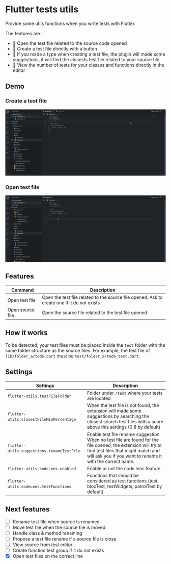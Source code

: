# Flutter tests utils

Provide some utils functions when you write tests with Flutter.

The features are :
- 🚀 Open the test file related to the source code opened
- 🚀 Create a test file directly with a button
- 🚀 If you made a type when creating a test file, the plugin will made some suggestions, it will find the closests test file related to your source file
- 🚀 View the number of tests for your classes and functions directly in the editor

## Demo 

### Create a test file
![rename](https://raw.githubusercontent.com/AdrienAudouard/flutter-utils/main/readme-images/create_test_file.gif)

### Open test file
![go](https://raw.githubusercontent.com/AdrienAudouard/flutter-utils/main/readme-images/go.gif)

## Features

| Command | Description |
| --- | ----------- |
| Open test file | Open the test file related to the source file opened. Ask to create one if it do not exists|
| Open source file | Open the source file related to the test file opened |

## How it works

To be detected, your test files must be placed inside the `test` folder with the same folder structure as the source files.
For example, the test file of `lib/folder_a/todo.dart` must be `test/folder_a/todo_test.dart`.

## Settings

| Settings | Description |
| --- | ----------- |
| `flutter-utils.testFileFolder` | Folder under `/test` where your tests are located|
| `flutter-utils.closestFileMinPercentage` | When the test file is not found, the extension will made some suggestions by searching the closest search test files with a score above this settings (0.8 by default) |
|`flutter-utils.suggestions.renameTestFile`| Enable test file rename suggestion. When no test file are found for the file opened, the extension will try to find test files that might match and will ask you if you want to rename it with the correct name.|
| `flutter-utils.codeLens.enabled` | Enable or not the code lens feature |
| `flutter-utils.codeLens.testFunctions` | Functions that should be considered as test functions (test, blocTest, testWidgets, patrolTest by default)

## Next features

- [ ]  Rename test file when source is renamed
- [ ]  Move test file when the source file is moved
- [ ]  Handle class & method renaming
- [ ]  Propose a test file rename if a source file is close
- [ ]  View source from test editor
- [ ]  Create function test group if it do not exists
- [x]  Open test files on the correct line